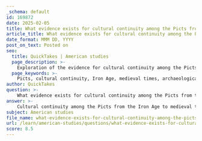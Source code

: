 ```yaml
---
_schema: default
id: 169872
date: 2025-02-05
title: What evidence exists for cultural continuity among the Picts from the Iron Age to medieval times?
article_title: What evidence exists for cultural continuity among the Picts from the Iron Age to medieval times?
date_format: MMM DD, YYYY
post_on_text: Posted on
seo:
  title: QuickTakes | American studies
  page_description: >-
    Exploration of the evidence for cultural continuity among the Picts from the Iron Age to medieval times, including archaeological findings, historical narratives, and artistic expressions.
  page_keywords: >-
    Picts, cultural continuity, Iron Age, medieval times, archaeological evidence, Pictish art, historical texts, identity, Caledonians, Roman sources
author: QuickTakes
question: >-
    What evidence exists for cultural continuity among the Picts from the Iron Age to medieval times?
answer: >-
    Cultural continuity among the Picts from the Iron Age to medieval times is a complex topic that involves examining various forms of evidence, including archaeological findings, historical texts, and artistic expressions. Here are some key points that illustrate this continuity:\n\n1. **Emergence of the Picts**: The Picts are first mentioned in Roman sources in the third century AD, transitioning from earlier references to the Caledonians. This suggests a continuity of identity, although the exact nature of this transition is debated. Some scholars argue that the Pictish identity may have been inherited from the Caledonians, while others propose that it was adopted in response to Roman descriptions.\n\n2. **Archaeological Evidence**: Archaeological findings, such as the remains of Iron Age settlements, provide insights into the lifestyle and culture of the Picts. These settlements often feature characteristics that persisted into the Pictish period, indicating a continuity of habitation and cultural practices. The presence of Pictish art, particularly in the form of carvings and symbols, further supports the idea of a continuous cultural identity.\n\n3. **Pictish Art and Culture**: The distinctive carvings and artwork attributed to the Picts reflect a unique cultural expression that likely evolved from earlier traditions. These artistic forms, which include intricate stone carvings and symbol stones, serve as a testament to the Picts' cultural identity and continuity over time.\n\n4. **Medieval References and Cultural Memory**: Medieval sources, such as the writings of Bede, provide origin legends for the Picts that often draw parallels with earlier descriptions of barbarian tribes. These texts suggest that there was a cultural memory of the Picts that linked them to their Iron Age predecessors, reinforcing the notion of continuity.\n\n5. **Debate on Identity**: The question of whether the Pictish identity was a direct continuation of the Caledonian culture or a new identity formed in response to external influences remains a topic of scholarly debate. Some argue that the Picts adopted their identity from Roman descriptions, while others maintain that they were the descendants of the Caledonians, thus preserving cultural practices and beliefs over time.\n\nIn summary, while there is evidence supporting cultural continuity among the Picts from the Iron Age to medieval times, the interpretation of this continuity is complex and influenced by various factors, including archaeological findings, historical narratives, and the interplay between different cultural identities.
subject: American studies
file_name: what-evidence-exists-for-cultural-continuity-among-the-picts-from-the-iron-age-to-medieval-times.md
url: /learn/american-studies/questions/what-evidence-exists-for-cultural-continuity-among-the-picts-from-the-iron-age-to-medieval-times
score: 8.5
---
```


&nbsp;